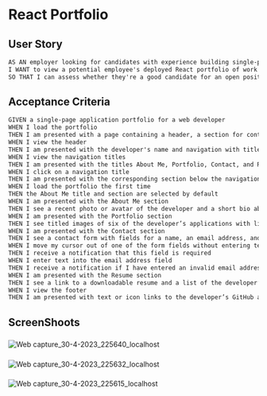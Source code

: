 # React Portfolio

## User Story

```md
AS AN employer looking for candidates with experience building single-page applications
I WANT to view a potential employee's deployed React portfolio of work samples
SO THAT I can assess whether they're a good candidate for an open position
```

## Acceptance Criteria

```md
GIVEN a single-page application portfolio for a web developer
WHEN I load the portfolio
THEN I am presented with a page containing a header, a section for content, and a footer
WHEN I view the header
THEN I am presented with the developer's name and navigation with titles corresponding to different sections of the portfolio
WHEN I view the navigation titles
THEN I am presented with the titles About Me, Portfolio, Contact, and Resume, and the title corresponding to the current section is highlighted
WHEN I click on a navigation title
THEN I am presented with the corresponding section below the navigation without the page reloading and that title is highlighted
WHEN I load the portfolio the first time
THEN the About Me title and section are selected by default
WHEN I am presented with the About Me section
THEN I see a recent photo or avatar of the developer and a short bio about them
WHEN I am presented with the Portfolio section
THEN I see titled images of six of the developer’s applications with links to both the deployed applications and the corresponding GitHub repositories
WHEN I am presented with the Contact section
THEN I see a contact form with fields for a name, an email address, and a message
WHEN I move my cursor out of one of the form fields without entering text
THEN I receive a notification that this field is required
WHEN I enter text into the email address field
THEN I receive a notification if I have entered an invalid email address
WHEN I am presented with the Resume section
THEN I see a link to a downloadable resume and a list of the developer’s proficiencies
WHEN I view the footer
THEN I am presented with text or icon links to the developer’s GitHub and LinkedIn profiles, and their profile on a third platform (Stack Overflow, Twitter)
```

## ScreenShoots

### 
![Web capture_30-4-2023_225640_localhost](https://user-images.githubusercontent.com/116224156/235396370-7efda775-ba7d-4cba-a660-4e27832f559a.jpeg)

###
![Web capture_30-4-2023_225632_localhost](https://user-images.githubusercontent.com/116224156/235396390-22d00235-e2f7-4774-b019-8a9fcd3c0a39.jpeg)

###
![Web capture_30-4-2023_225615_localhost](https://user-images.githubusercontent.com/116224156/235396401-67bec73b-7b87-4ef0-80f7-f001568486b1.jpeg)
